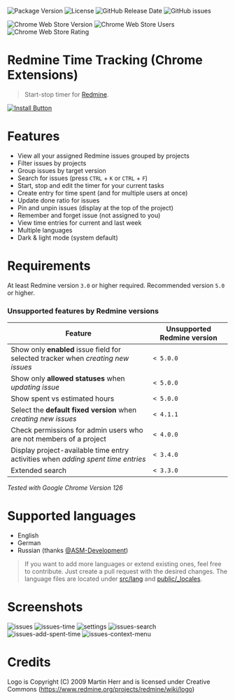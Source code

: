 ![Package Version](https://img.shields.io/github/package-json/v/CrawlerCode/redmine-time-tracking?logo=github)
![License](https://img.shields.io/github/license/CrawlerCode/redmine-time-tracking?logo=github)
![GitHub Release Date](https://img.shields.io/github/release-date/CrawlerCode/redmine-time-tracking?logo=github)
![GitHub issues](https://img.shields.io/github/issues/CrawlerCode/redmine-time-tracking?logo=github)

![Chrome Web Store Version](https://img.shields.io/chrome-web-store/v/ldcanhhkffokndenejhafhlkapflgcjg?logo=google-chrome&logoColor=white)
![Chrome Web Store Users](https://img.shields.io/chrome-web-store/users/ldcanhhkffokndenejhafhlkapflgcjg?logo=google-chrome&logoColor=white)
![Chrome Web Store Rating](https://img.shields.io/chrome-web-store/stars/ldcanhhkffokndenejhafhlkapflgcjg?logo=google-chrome&logoColor=white)

# Redmine Time Tracking (Chrome Extensions)

> Start-stop timer for [Redmine](https://www.redmine.org/).

[![Install Button]][Install Link]

[Install Button]: https://img.shields.io/badge/Install-71b500?style=for-the-badge&logoColor=white&logo=google-chrome
[Install Link]: https://browser.google.com/webstore/detail/redmine-time-tracking/ldcanhhkffokndenejhafhlkapflgcjg "Open in chrome web store"

# Features

- View all your assigned Redmine issues grouped by projects
- Filter issues by projects
- Group issues by target version
- Search for issues (press `CTRL` + `K` or `CTRL` + `F`)
- Start, stop and edit the timer for your current tasks
- Create entry for time spent (and for multiple users at once)
- Update done ratio for issues
- Pin and unpin issues (display at the top of the project)
- Remember and forget issue (not assigned to you)
- View time entries for current and last week
- Multiple languages
- Dark & light mode (system default)

# Requirements

At least Redmine version `3.0` or higher required. Recommended version `5.0` or higher.

### Unsupported features by Redmine versions

| Feature                                                                           | Unsupported Redmine version |
| --------------------------------------------------------------------------------- | --------------------------- |
| Show only **enabled** issue field for selected tracker when _creating new issues_ | `< 5.0.0`                   |
| Show only **allowed statuses** when _updating issue_                              | `< 5.0.0`                   |
| Show spent vs estimated hours                                                     | `< 5.0.0`                   |
| Select the **default fixed version** when _creating new issues_                   | `< 4.1.1`                   |
| Check permissions for admin users who are not members of a project                | `< 4.0.0`                   |
| Display project-available time entry activities when _adding spent time entries_  | `< 3.4.0`                   |
| Extended search                                                                   | `< 3.3.0`                   |

_Tested with Google Chrome Version 126_

# Supported languages

- English
- German
- Russian (thanks [@ASM-Development](https://github.com/ASM-Development))

> If you want to add more languages or extend existing ones, feel free to contribute. Just create a pull request with the desired changes. The language files are located under [src/lang](src/lang) and [public/\_locales](public/_locales).

# Screenshots

![issues](screenshots/en/dark/issues.png)
![issues-time](screenshots/en/dark/time.png)
![settings](screenshots/en/dark/settings.png)
![issues-search](screenshots/en/dark/issues-search.png)
![issues-add-spent-time](screenshots/en/dark/issues-add-spent-time.png)
![issues-context-menu](screenshots/en/dark/issues-context-menu.png)

# Credits

Logo is Copyright (C) 2009 Martin Herr and is licensed under Creative Commons (<https://www.redmine.org/projects/redmine/wiki/logo>)
